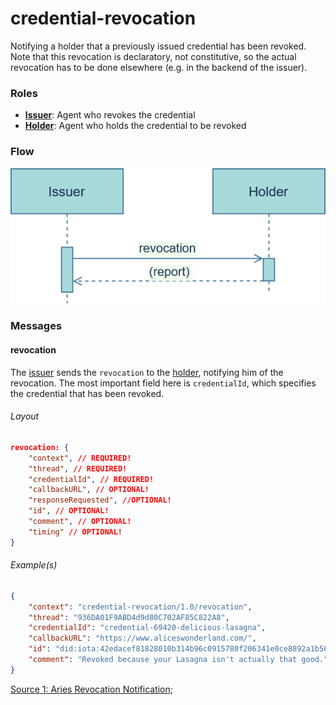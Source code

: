 # credential-revocation

Notifying a holder that a previously issued credential has been revoked. Note that this revocation is declaratory, not constitutive, so the actual revocation has to be done elsewhere (e.g. in the backend of the issuer).

### Roles
- <u>**Issuer**</u>: Agent who revokes the credential
- <u>**Holder**</u>: Agent who holds the credential to be revoked

### Flow

![credential-revocation flow](./img/credential-revocation.png)

### Messages

#### revocation
The <u>issuer</u> sends the `revocation` to the <u>holder</u>, notifying him of the revocation. The most important field here is `credentialId`, which specifies the credential that has been revoked.

###### Layout

```JSON
revocation: {
    "context", // REQUIRED!
    "thread", // REQUIRED!
    "credentialId", // REQUIRED!
    "callbackURL", // OPTIONAL!
    "responseRequested", //OPTIONAL!
    "id", // OPTIONAL!
    "comment", // OPTIONAL!
    "timing" // OPTIONAL!
}
```


###### Example(s)

```JSON
{
    "context": "credential-revocation/1.0/revocation",
    "thread": "936DA01F9ABD4d9d80C702AF85C822A8",
    "credentialId": "credential-69420-delicious-lasagna",
    "callbackURL": "https://www.aliceswonderland.com/",
    "id": "did:iota:42edacef81828010b314b96c0915780f206341e0ce8892a1b56678c174eef242",
    "comment": "Revoked because your Lasagna isn't actually that good."
}
```

[Source 1: Aries Revocation Notification](https://github.com/hyperledger/aries-rfcs/tree/master/features/0183-revocation-notification);